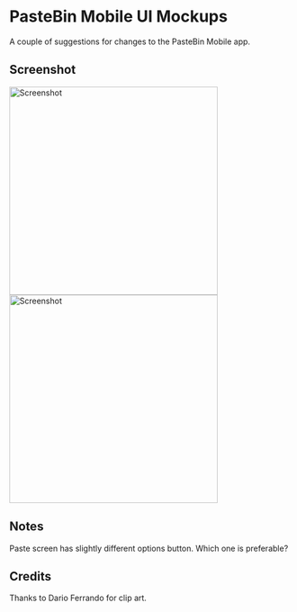 # PasteBin Mobile UI Mockups

A couple of suggestions for changes to the PasteBin Mobile app. 

## Screenshot

<img src='https://imgur.com/8t6QLEc.png' title='Screenshot' width='370' alt='Screenshot' />  <img src='https://imgur.com/Y8pIEmh.png' title='Screenshot' width='370' alt='Screenshot' />


## Notes

Paste screen has slightly different options button. Which one is preferable?


## Credits

Thanks to Dario Ferrando for clip art.
